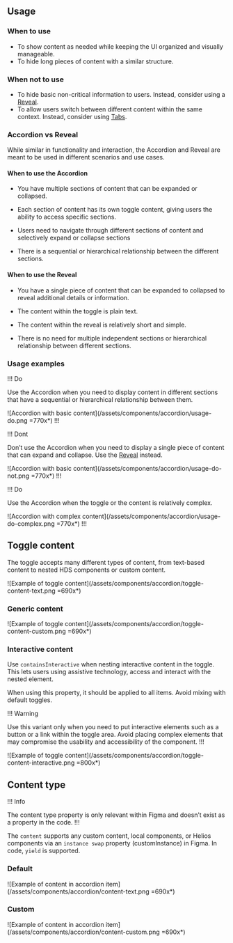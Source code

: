 ## Usage

### When to use

- To show content as needed while keeping the UI organized and visually manageable.
- To hide long pieces of content with a similar structure.

### When not to use

- To hide basic non-critical information to users. Instead, consider using a [Reveal](/components/reveal).
- To allow users switch between different content within the same context. Instead, consider using [Tabs](/components/tabs).

### Accordion vs Reveal

While similar in functionality and interaction, the Accordion and Reveal are meant to be used in different scenarios and use cases.

#### When to use the Accordion

- You have multiple sections of content that can be expanded or collapsed.

- Each section of content has its own toggle content, giving users the ability to access specific sections.

- Users need to navigate through different sections of content and selectively expand or collapse sections

- There is a sequential or hierarchical relationship between the different sections.

#### When to use the Reveal

- You have a single piece of content that can be expanded to collapsed to reveal additional details or information.

- The content within the toggle is plain text.

- The content within the reveal is relatively short and simple.

- There is no need for multiple independent sections or hierarchical relationship between different sections.

### Usage examples

!!! Do

Use the Accordion when you need to display content in different sections that have a sequential or hierarchical relationship between them.

![Accordion with basic content](/assets/components/accordion/usage-do.png =770x*)
!!!

!!! Dont

Don’t use the Accordion when you need to display a single piece of content that can expand and collapse. Use the [Reveal](/components/reveal) instead.

![Accordion with basic content](/assets/components/accordion/usage-do-not.png =770x*)
!!!

!!! Do

Use the Accordion when the toggle or the content is relatively complex.

![Accordion with complex content](/assets/components/accordion/usage-do-complex.png =770x*)
!!!

## Toggle content

The toggle accepts many different types of content, from text-based content to nested HDS components or custom content.

![Example of toggle content](/assets/components/accordion/toggle-content-text.png =690x*)

### Generic content

![Example of toggle content](/assets/components/accordion/toggle-content-custom.png =690x*)

### Interactive content

Use `containsInteractive` when nesting interactive content in the toggle. This lets users using assistive technology, access and interact with the nested element.

When using this property, it should be applied to all items. Avoid mixing with default toggles.

!!! Warning

Use this variant only when you need to put interactive elements such as a button or a link within the toggle area. Avoid placing complex elements that may compromise the usability and accessibility of the component.
!!!

![Example of toggle content](/assets/components/accordion/toggle-content-interactive.png =800x*)

## Content type

!!! Info

The content type property is only relevant within Figma and doesn’t exist as a property in the code.
!!!

The `content` supports any custom content, local components, or Helios components via an `instance swap` property (customInstance) in Figma. In code, `yield` is supported.

### Default

![Example of content in accordion item](/assets/components/accordion/content-text.png =690x*)

### Custom

![Example of content in accordion item](/assets/components/accordion/content-custom.png =690x*)